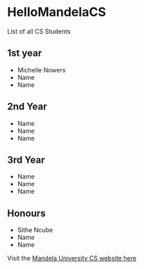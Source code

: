 # HelloMandelaCS

List of all CS Students

## 1st year
- Michelle Nowers
- Name
- Name

## 2nd Year
- Name
- Name
- Name

## 3rd Year
- Name
- Name
- Name

## Honours
- Sithe Ncube
- Name
- Name

Visit the [Mandela University CS website here](http://cs.mandela.ac.za/)
